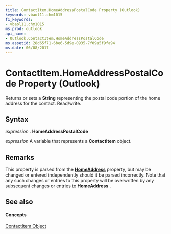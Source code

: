 ```yaml
---
title: ContactItem.HomeAddressPostalCode Property (Outlook)
keywords: vbaol11.chm1015
f1_keywords:
- vbaol11.chm1015
ms.prod: outlook
api_name:
- Outlook.ContactItem.HomeAddressPostalCode
ms.assetid: 28d65f71-6be6-5d9e-0935-7f09a5f9fa94
ms.date: 06/08/2017
---
```



# ContactItem.HomeAddressPostalCode Property (Outlook)

Returns or sets a  **String** representing the postal code portion of the home address for the contact. Read/write.


## Syntax

 _expression_ . **HomeAddressPostalCode**

 _expression_ A variable that represents a **ContactItem** object.


## Remarks

This property is parsed from the  **[HomeAddress](Outlook.ContactItem.HomeAddress.md)** property, but may be changed or entered independently should it be parsed incorrectly. Note that any such changes or entries to this property will be overwritten by any subsequent changes or entries to **HomeAddress** .


## See also


#### Concepts


[ContactItem Object](Outlook.ContactItem.md)

